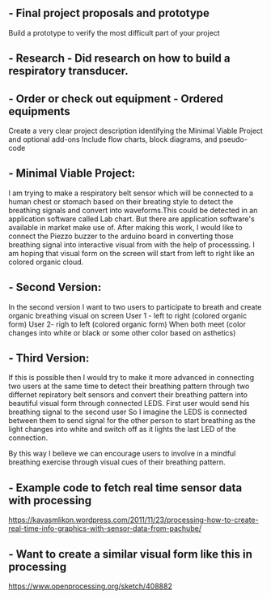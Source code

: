 ## - Final project proposals and prototype

Build a prototype to verify the most difficult part of your project

## - Research - Did research on how to build a respiratory transducer.

## - Order or check out equipment - Ordered equipments


Create a very clear project description identifying the Minimal Viable Project and optional add-ons
Include flow charts, block diagrams, and pseudo-code

## - Minimal Viable Project:
I am trying to make a respiratory belt sensor which will be connected to a human chest or stomach based on their breating style to detect the breathing signals and convert into waveforms.This could be detected in an application software called Lab chart. But there are application software's available in market make use of. After making this work, I would like to connect the Piezzo buzzer to the arduino board in converting those breathing signal into interactive visual from with the help of processsing. I am hoping that visual form on the screen will start from left to right like an colored organic cloud.

## - Second Version: 
In the second version I want to two users to participate to breath and create organic breathing visual on screen 
User 1 - left to right (colored organic form)
User 2- righ to left (colored organic form)
When both meet (color changes into white or black or some other color based on asthetics)

## - Third Version:
If this is possible then I would try to make it more advanced in connecting two users at the same time to detect their breathing pattern through two differnet repiratory belt sensors and convert their breathing pattern into beautiful visual 
form through connected LEDS. First user would send his breathing signal to the second user So I imagine the LEDS is connected between them to send signal for the other person to start breathing as the light changes into white and switch off as it lights the last LED of the connection.

By this way I believe we can encourage users to involve in a mindful breathing exercise through visual cues of their breathing pattern.

## - Example code to fetch real time sensor data with processing
https://kavasmlikon.wordpress.com/2011/11/23/processing-how-to-create-real-time-info-graphics-with-sensor-data-from-pachube/

## - Want to create a similar visual form like this in processing
https://www.openprocessing.org/sketch/408882
